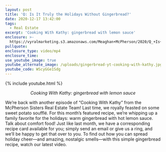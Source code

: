 ```yaml
---
layout: post
title: 'Q: Is It Truly the Holidays Without Gingerbread?'
date: 2020-12-17 13:42:00
tags:
  - Real Estate
excerpt: 'Cooking With Kathy: gingerbread with lemon sauce'
enclosure: >-
  https://vyralmarketing.s3.amazonaws.com/Meaghan+McPherson/2020/Q_+Is+It+Truly+the+Holidays+Without+Gingerbread_+(1).mp4
pullquote:
enclosure_type: video/mp4
enclosure_time:
use_youtube_image: true
youtube_alternate_image: /uploads/gingerbread-yt-cooking-with-kathy.jpg
youtube_code: WScyGGe1Sdg
---
```


{% include youtube.html %}

<p style="text-align:center;"><em>Cooking With Kathy: gingerbread with lemon sauce</em></p>

We’re back with another episode of “Cooking With Kathy” from the McPherson Sisters Real Estate Team\! Last time, we royally feasted on some sweet potato soufflé. For this month’s featured recipe, we’re whipping up a family favorite for the holidays: warm gingerbread with hot lemon sauce. Talk about comfort food\! Just like last month, we have a corresponding recipe card available for you; simply send an email or give us a ring, and we’ll be happy to get that over to you. To find out how you can spread holiday cheer—and amazing, nostalgic smells—with this simple gingerbread recipe, watch our latest video.
